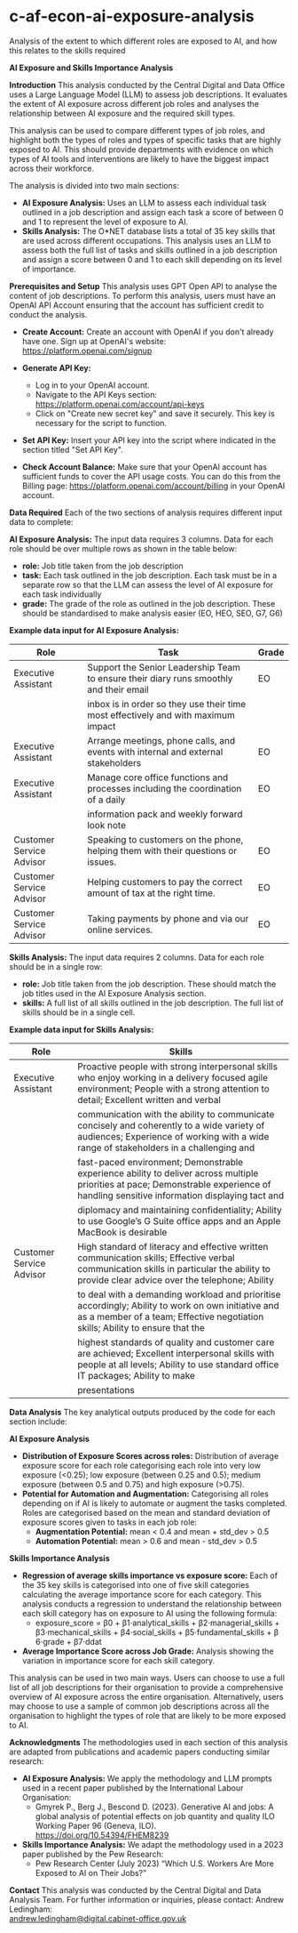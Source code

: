 # c-af-econ-ai-exposure-analysis
Analysis of the extent to which different roles are exposed to AI, and how this relates to the skills required


**AI Exposure and Skills Importance Analysis**

**Introduction**
This analysis conducted by the Central Digital and Data Office uses a Large Language Model (LLM) to assess job descriptions. It evaluates the extent of AI exposure across different job roles and analyses the relationship between AI exposure and the required skill types. 

This analysis can be used to compare different types of job roles, and highlight both the types of roles and types of specific tasks that are highly exposed to AI. This should provide departments with evidence on which types of AI tools and interventions are likely to have the biggest impact across their workforce.


The analysis is divided into two main sections:

- **AI Exposure Analysis:** Uses an LLM to assess each individual task outlined in a job description and assign each task a score of between 0 and 1 to represent the level of exposure to AI.
- **Skills Analysis:** The O*NET database lists a total of 35 key skills that are used across different occupations. This analysis uses an LLM to assess both the full list of tasks and skills outlined in a job description and assign a score between 0 and 1 to each skill depending on its level of importance.

**Prerequisites and Setup**
This analysis uses GPT Open API to analyse the content of job descriptions. To perform this analysis, users must have an OpenAI API Account ensuring that the account has sufficient credit to conduct the analysis. 

- **Create Account:** Create an account with OpenAI if you don't already have one. Sign up at OpenAI's website: https://platform.openai.com/signup

- **Generate API Key:**
  - Log in to your OpenAI account.
  - Navigate to the API Keys section: https://platform.openai.com/account/api-keys
  - Click on "Create new secret key" and save it securely. This key is necessary for the script to function.

- **Set API Key:** Insert your API key into the script where indicated in the section titled "Set API Key".

- **Check Account Balance:** Make sure that your OpenAI account has sufficient funds to cover the API usage costs. You can do this from the Billing page: https://platform.openai.com/account/billing in your OpenAI account.

**Data Required**
Each of the two sections of analysis requires different input data to complete:

**AI Exposure Analysis:** The input data requires 3 columns. Data for each role should be over multiple rows as shown in the table below:
- **role:** Job title taken from the job description
- **task:** Each task outlined in the job description. Each task must be in a separate row so that the LLM can assess the level of AI exposure for each task individually
- **grade:** The grade of the role as outlined in the job description. These should be standardised to make analysis easier (EO, HEO, SEO, G7, G6)

**Example data input for AI Exposure Analysis:**

| **Role**                | **Task**                                                                                   | **Grade** |
|-------------------------|--------------------------------------------------------------------------------------------|-----------|
| Executive Assistant      | Support the Senior Leadership Team to ensure their diary runs smoothly and their email     | EO        |
|                         | inbox is in order so they use their time most effectively and with maximum impact           |           |
| Executive Assistant      | Arrange meetings, phone calls, and events with internal and external stakeholders          | EO        |
| Executive Assistant      | Manage core office functions and processes including the coordination of a daily           | EO        |
|                         | information pack and weekly forward look note                                               |           |
| Customer Service Advisor | Speaking to customers on the phone, helping them with their questions or issues.           | EO        |
| Customer Service Advisor | Helping customers to pay the correct amount of tax at the right time.                      | EO        |
| Customer Service Advisor | Taking payments by phone and via our online services.                                      | EO        |

**Skills Analysis:** The input data requires 2 columns. Data for each role should be in a single row:
- **role:** Job title taken from the job description. These should match the job titles used in the AI Exposure Analysis section.
- **skills:** A full list of all skills outlined in the job description. The full list of skills should be in a single cell.

**Example data input for Skills Analysis:**

| **Role**                | **Skills**                                                                                                                                                                              |
|-------------------------|-----------------------------------------------------------------------------------------------------------------------------------------------------------------------------------------|
| Executive Assistant      | Proactive people with strong interpersonal skills who enjoy working in a delivery focused agile environment; People with a strong attention to detail; Excellent written and verbal       |
|                         | communication with the ability to communicate concisely and coherently to a wide variety of audiences; Experience of working with a wide range of stakeholders in a challenging and      |
|                         | fast-paced environment; Demonstrable experience ability to deliver across multiple priorities at pace; Demonstrable experience of handling sensitive information displaying tact and       |
|                         | diplomacy and maintaining confidentiality; Ability to use Google’s G Suite office apps and an Apple MacBook is desirable                                                                 |
| Customer Service Advisor | High standard of literacy and effective written communication skills; Effective verbal communication skills in particular the ability to provide clear advice over the telephone; Ability |
|                         | to deal with a demanding workload and prioritise accordingly; Ability to work on own initiative and as a member of a team; Effective negotiation skills; Ability to ensure that the       |
|                         | highest standards of quality and customer care are achieved; Excellent interpersonal skills with people at all levels; Ability to use standard office IT packages; Ability to make        |
|                         | presentations                                                                                                                                                                          |

**Data Analysis**
The key analytical outputs produced by the code for each section include:

**AI Exposure Analysis**
- **Distribution of Exposure Scores across roles:** Distribution of average exposure score for each role categorising each role into very low exposure (<0.25); low exposure (between 0.25 and 0.5); medium exposure (between 0.5 and 0.75) and high exposure (>0.75).
- **Potential for Automation and Augmentation:** Categorising all roles depending on if AI is likely to automate or augment the tasks completed. Roles are categorised based on the mean and standard deviation of exposure scores given to tasks in each job role:
  - **Augmentation Potential:** mean < 0.4  and mean + std_dev  > 0.5 
  - **Automation Potential:** mean > 0.6 and mean - std_dev > 0.5

**Skills Importance Analysis**
- **Regression of average skills importance vs exposure score:** Each of the 35 key skills is categorised into one of five skill categories calculating the average importance score for each category. This analysis conducts a regression to understand the relationship between each skill category has on exposure to AI using the following formula:
  - exposure_score = β0 ​+ β1⋅analytical_skills + β2​⋅managerial_skills + β3​⋅mechanical_skills + β4​⋅social_skills + β5​⋅fundamental_skills + β​6⋅grade + β7​⋅ddat
- **Average Importance Score across Job Grade:** Analysis showing the variation in importance score for each skill category.

This analysis can be used in two main ways. Users can choose to use a full list of all job descriptions for their organisation to provide a comprehensive overview of AI exposure across the entire organisation. Alternatively, users may choose to use a sample of common job descriptions across all the organisation to highlight the types of role that are likely to be more exposed to AI.

**Acknowledgments**
The methodologies used in each section of this analysis are adapted from publications and academic papers conducting similar research:
- **AI Exposure Analysis:** We apply the methodology and LLM prompts used in a recent paper published by the International Labour Organisation: 
  - Gmyrek P., Berg J., Bescond D. (2023). Generative AI and jobs: A global analysis of potential effects on job quantity and quality ILO Working Paper 96 (Geneva, ILO). https://doi.org/10.54394/FHEM8239
- **Skills Importance Analysis:** We adapt the methodology used in a 2023 paper published by the Pew Research:
  - Pew Research Center (July 2023) “Which U.S. Workers Are More Exposed to AI on Their Jobs?”

**Contact**
This analysis was conducted by the Central Digital and Data Analysis Team. For further information or inquiries, please contact: 
Andrew Ledingham:  
andrew.ledingham@digital.cabinet-office.gov.uk



